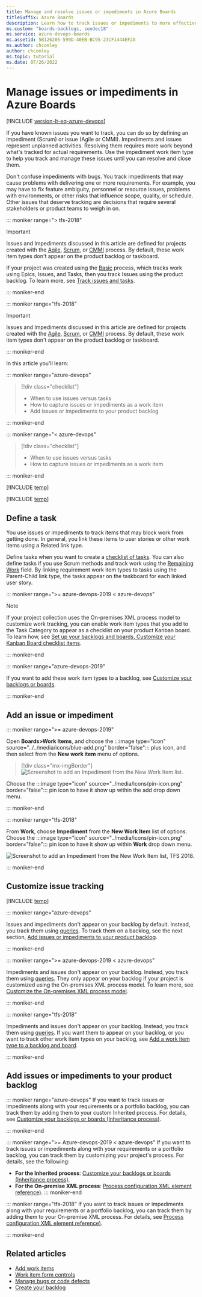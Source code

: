 ```yaml
---
title: Manage and resolve issues or impediments in Azure Boards 
titleSuffix: Azure Boards 
description: Learn how to track issues or impediments to more effectively execute plans or stay on schedule by using Azure Boards.
ms.custom: "boards-backlogs, seodec18"
ms.service: azure-devops-boards
ms.assetid: 5B126205-599D-40EB-BC95-23CF1444EF2A
ms.author: chcomley
author: chcomley
ms.topic: tutorial
ms.date: 07/26/2022
---
```


# Manage issues or impediments in Azure Boards

[!INCLUDE [version-lt-eq-azure-devops](../../includes/version-lt-eq-azure-devops.md)]

<a name="manage-impediments"></a>

If you have known issues you want to track, you can do so by defining an impediment (Scrum) or issue (Agile or CMMI). Impediments and issues represent unplanned activities. Resolving them requires more work beyond what's tracked for actual requirements. Use the impediment work item type to help you track and manage these issues until you can resolve and close them. 

Don't confuse impediments with bugs. You track impediments that may cause problems with delivering one or more requirements. For example, you may have to fix feature ambiguity, personnel or resource issues, problems with environments, or other risks that influence scope, quality, or schedule. Other issues that deserve tracking are decisions that require several stakeholders or product teams to weigh in on.

::: moniker range="> tfs-2018"

> [!IMPORTANT]  
> Issues and Impediments discussed in this article are defined for projects created with the [Agile](../work-items/guidance/agile-process.md), [Scrum](../work-items/guidance/scrum-process.md), or [CMMI](../work-items/guidance/cmmi-process.md) process. By default, these work item types don't appear on the product backlog or taskboard. 
> 
> If your project was created using the [Basic](../get-started/plan-track-work.md) process, which tracks work using Epics, Issues, and Tasks, then you track Issues using the product backlog. To learn more, see [Track issues and tasks](../get-started/plan-track-work.md).

::: moniker-end


::: moniker range="tfs-2018"

> [!IMPORTANT]  
> Issues and Impediments discussed in this article are defined for projects created with the [Agile](../work-items/guidance/agile-process.md), [Scrum](../work-items/guidance/scrum-process.md), or [CMMI](../work-items/guidance/cmmi-process.md) process. By default, these work item types don't appear on the product backlog or taskboard. 

::: moniker-end

In this article you'll learn: 

::: moniker range="azure-devops"

> [!div class="checklist"]      
> * When to use issues versus tasks
> * How to capture issues or impediments as a work item  
> * Add issues or impediments to your product backlog  
 
::: moniker-end

::: moniker range="< azure-devops"

> [!div class="checklist"]      
> * When to use issues versus tasks
> * How to capture issues or impediments as a work item   
 
::: moniker-end


[!INCLUDE [temp](../includes/prerequisites-work-items.md)]   

[!INCLUDE [temp](../includes/image-differences-with-wits.md)]   

## Define a task

You use issues or impediments to track items that may block work from getting done. In general, you link these items to user stories or other work items using a Related link type.

Define tasks when you want to create a [checklist of tasks](../boards/add-task-checklists.md). You can also define tasks if you use Scrum methods and track work using the [Remaining Work](../sprints/task-board.md) field. By linking requirement work item types to tasks using the Parent-Child link type, the tasks appear on the taskboard for each linked user story.

::: moniker range=">= azure-devops-2019 < azure-devops"

> [!NOTE]  
> If your project collection uses the On-premises XML process model to customize work tracking, you can enable work item types that you add to the Task Category to appear as a checklist on your product Kanban board. To learn how, see [Set up your backlogs and boards, Customize your Kanban Board checklist items](set-up-your-backlog.md#customize-checklist-2019). 

::: moniker-end


::: moniker range="azure-devops-2019"  

If you want to add these work item types to a backlog, see [Customize your backlogs or boards](../../organizations/settings/work/customize-process-backlogs-boards.md).

::: moniker-end

## Add an issue or impediment 

::: moniker range=">= azure-devops-2019"  

Open **Boards>Work Items**, and choose the :::image type="icon" source="../../media/icons/blue-add.png" border="false"::: plus icon, and then select from the **New work item** menu of options. 

> [!div class="mx-imgBorder"]  
> ![Screenshot to add an Impediment from the New Work Item list.](media/manage-issues/add-issue-vert.png)   

Choose the  :::image type="icon" source="../media/icons/pin-icon.png" border="false":::  pin icon to have it show up within the add drop down menu. 

::: moniker-end   

::: moniker range="tfs-2018"

From **Work**, choose **Impediment** from the **New Work Item** list of options. Choose the  :::image type="icon" source="../media/icons/pin-icon.png" border="false":::  pin icon to have it show up within **Work** drop down menu. 

![Screenshot to add an Impediment from the New Work Item list, TFS 2018.](media/cyb-new-work-item-impediment.png) 
  
::: moniker-end


<a id="customize"> </a>

## Customize issue tracking

[!INCLUDE [temp](../includes/customize-work-tracking.md)] 


::: moniker range="azure-devops"

Issues and impediments don't appear on your backlog by default. Instead, you track them using [queries](../queries/using-queries.md). To track them on a backlog, see the next section, [Add issues or impediments to your product backlog](#add-to-backlog). 

::: moniker-end

::: moniker range=">= azure-devops-2019 < azure-devops"

Impediments and issues don't appear on your backlog. Instead, you track them using [queries](../queries/using-queries.md). They only appear on your backlog if your project is customized using the On-premises XML process model. To learn more, see [Customize the On-premises XML process model](../../reference/on-premises-xml-process-model.md).

::: moniker-end

::: moniker range="tfs-2018"

Impediments and issues don't appear on your backlog. Instead, you track them using [queries](../queries/using-queries.md). If you want them to appear on your backlog, or you want to track other work item types on your backlog, see [Add a work item type to a backlog and board](../../reference/add-wits-to-backlogs-and-boards.md).

::: moniker-end
 
<a id="add-to-backlog" /> 

## Add issues or impediments to your product backlog  

::: moniker range="azure-devops"
If you want to track issues or impediments along with your requirements or a portfolio backlog, you can track them by adding them to your custom Inherited process. For details, see [Customize your backlogs or boards (Inheritance process)](../../organizations/settings/work/customize-process-backlogs-boards.md#edit-product-backlog).

::: moniker-end

::: moniker range=">= Azure-devops-2019 < azure-devops"
If you want to track issues or impediments along with your requirements or a portfolio backlog, you can track them by customizing your project's process. For details, see the following: 
- **For the Inherited process**: [Customize your backlogs or boards (Inheritance process)](../../organizations/settings/work/customize-process-backlogs-boards.md#edit-product-backlog).
- **For the On-premise XML process**: [Process configuration XML element reference)](../../reference/xml/process-configuration-xml-element.md#configure-a-backlog).
::: moniker-end

::: moniker range="tfs-2018"
If you want to track issues or impediments along with your requirements or a portfolio backlog, you can track them by adding them to your On-premise XML process. For details, see [Process configuration XML element reference)](../../reference/xml/process-configuration-xml-element.md#configure-a-backlog).

::: moniker-end


## Related articles 

- [Add work items](add-work-items.md)
- [Work item form controls](../work-items/work-item-form-controls.md)
- [Manage bugs or code defects](manage-bugs.md)
- [Create your backlog](create-your-backlog.md)